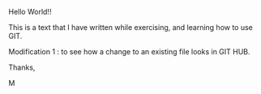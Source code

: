 Hello World!!

This is a text that I have written while exercising, and learning how to use GIT.

Modification 1 : to see how a change to an existing file looks in GIT HUB.

Thanks,

M
